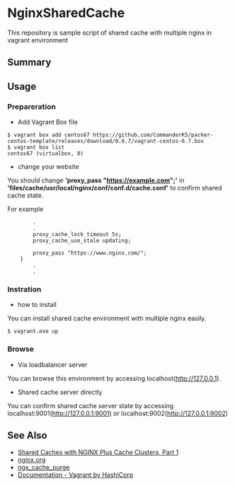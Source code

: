 # NginxSharedCache

This repository is sample script of shared cache with multiple nginx in vagrant environment

## Summary

## Usage

### Prepareration

- Add Vagrant Box file

```
$ vagrant box add centos67 https://github.com/CommanderK5/packer-centos-template/releases/download/0.6.7/vagrant-centos-6.7.box
$ vagrant box list
centos67 (virtualbox, 0)
```

- change your website

You should change **'proxy_pass "https://example.com";'** in **'files/cache/usr/local/nginx/conf/conf.d/cache.conf'** to confirm shared cache state.

For example

```
        .         
        .
        proxy_cache_lock_timeout 5s;
        proxy_cache_use_stale updating;

        proxy_pass "https://www.nginx.com/";
    }
        .
        .
```

### Instration

- how to install

You can install shared cache environment with multiple nginx easily.

```
$ vagrant.exe up
```

### Browse

- Via loadbalancer server

You can browse this environment by accessing localhost(http://127.0.0.1).

- Shared cache server directly

You can confirm shared cache server state by accessing localhost:9001(http://127.0.0.1:9001) or localhost:9002(http://127.0.0.1:9002)

## See Also

- [Shared Caches with NGINX Plus Cache Clusters, Part 1](https://www.nginx.com/blog/shared-caches-nginx-plus-cache-clusters-part-1/)
- [nginx.org](http://nginx.org/)
- [ngx_cache_purge](https://github.com/FRiCKLE/ngx_cache_purge)
- [Documentation - Vagrant by HashiCorp](https://www.vagrantup.com/docs/index.html)
